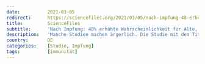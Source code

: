 ```yaml
---
date:          2021-03-05
redirect:      https://sciencefiles.org/2021/03/05/nach-impfung-48-erhohte-wahrscheinlichkeit-fur-alte-an-covid-19-zu-erkranken-neue-studie/
title:         ScienceFiles
subtitle:      'Nach Impfung: 48% erhöhte Wahrscheinlichkeit für Alte, an COVID-19 zu erkranken [neue Studie]'
description:   'Manche Studien machen ärgerlich. Die Studie mit dem Titel "Early Effectiveness of COVID-19 Vaccination with BNT162b2 mRNA Vaccine and ChadOx1 Adenovirus Vector Vaccine on Symptomatic Disease, Hospitalisations and Mortality in Older Adults in England", sie ist eine solche Studie. Verantwortlich für diese Studie sind Jamie Lopzet Bernal, Nick Andrews, Charlotte Gower, Julia Stowe, Chris Robertson,…'
country:       DE
categories:    [Studie, Impfung]
tags:          [immunität]
---
```

